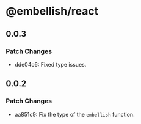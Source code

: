 # @embellish/react

## 0.0.3

### Patch Changes

- dde04c6: Fixed type issues.

## 0.0.2

### Patch Changes

- aa851c9: Fix the type of the `embellish` function.
